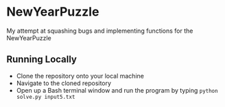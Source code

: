 # NewYearPuzzle

My attempt at squashing bugs and implementing functions for the NewYearPuzzle

## Running Locally

 - Clone the repository onto your local machine
 - Navigate to the cloned repository
 - Open up a Bash terminal window and run the program by typing ```python solve.py input5.txt```
